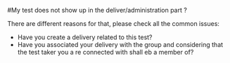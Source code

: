 <!--
authors: [Patrick Plichart]
created_at: 2016-03-03
-->

#My test does not show up in the deliver/administration part ?

There are different reasons for that, please check all the common issues:

- Have you create a delivery related to this test? 
- Have you associated your delivery with the group and considering that the test taker you a re connected with shall eb a member of?
